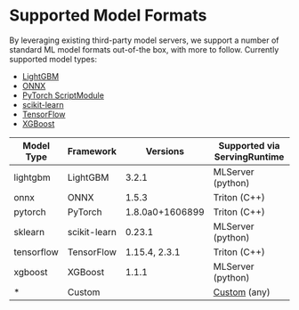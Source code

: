 # Supported Model Formats

By leveraging existing third-party model servers, we support a number of standard ML model formats out-of-the box, with more to follow. Currently supported model types:

- [LightGBM](lightgbm.md)
- [ONNX](onnx.md)
- [PyTorch ScriptModule](pytorch.md)
- [scikit-learn](sklearn.md)
- [TensorFlow](tensorflow.md)
- [XGBoost](xgboost.md)

| Model Type | Framework    | Versions        | Supported via ServingRuntime |
| ---------- | ------------ | --------------- | ---------------------------- |
| lightgbm   | LightGBM     | 3.2.1           | MLServer (python)            |
| onnx       | ONNX         | 1.5.3           | Triton (C++)                 |
| pytorch    | PyTorch      | 1.8.0a0+1606899 | Triton (C++)                 |
| sklearn    | scikit-learn | 0.23.1          | MLServer (python)            |
| tensorflow | TensorFlow   | 1.15.4, 2.3.1   | Triton (C++)                 |
| xgboost    | XGBoost      | 1.1.1           | MLServer (python)            |
| \*         | Custom       |                 | [Custom](../runtimes) (any)  |
